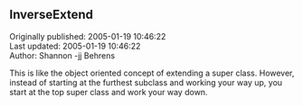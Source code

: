 ## InverseExtend  
Originally published: 2005-01-19 10:46:22  
Last updated: 2005-01-19 10:46:22  
Author: Shannon -jj Behrens  
  
This is like the object oriented concept of extending a super
class.  However, instead of starting at the furthest subclass and working your
way up, you start at the top super class and work your way down.